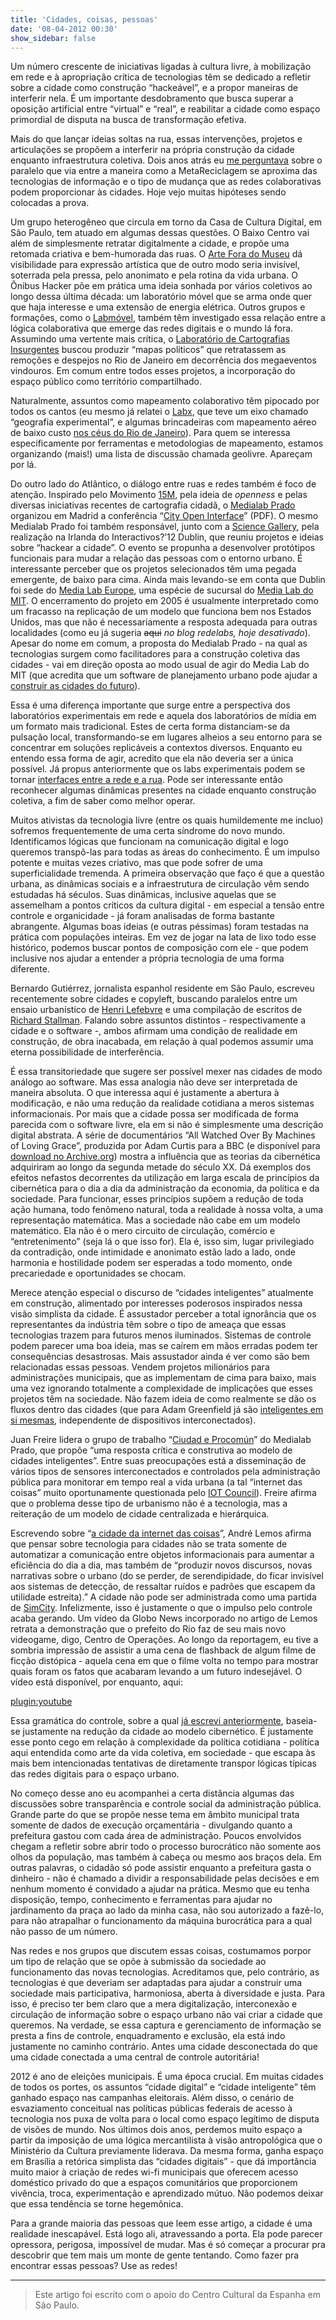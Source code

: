 ```yaml
---
title: 'Cidades, coisas, pessoas'
date: '08-04-2012 00:30'
show_sidebar: false
---
```


Um número crescente de iniciativas ligadas à cultura livre, à mobilização em rede e à apropriação crítica de tecnologias têm se dedicado a refletir sobre a cidade como construção “hackeável”, e a propor maneiras de interferir nela. É um importante desdobramento que busca superar a oposição artificial entre “virtual” e “real”, e reabilitar a cidade como espaço primordial de disputa na busca de transformação efetiva.

Mais do que lançar ideias soltas na rua, essas intervenções, projetos e articulações se propõem a interferir na própria construção da cidade enquanto infraestrutura coletiva. Dois anos atrás eu [me perguntava](../metareciclando-cidades-digitais) sobre o paralelo que via entre a maneira como a MetaReciclagem se aproxima das tecnologias de informação e o tipo de mudança que as redes colaborativas podem proporcionar às cidades. Hoje vejo muitas hipóteses sendo colocadas a prova.

Um grupo heterogêneo que circula em torno da Casa de Cultura Digital, em São Paulo, tem atuado em algumas dessas questões. O Baixo Centro vai além de simplesmente retratar digitalmente a cidade, e propõe uma retomada criativa e bem-humorada das ruas. O [Arte Fora do Museu](http://arteforadomuseu.com.br/) dá visibilidade para expressão artística que de outro modo seria invisível, soterrada pela pressa, pelo anonimato e pela rotina da vida urbana. O Ônibus Hacker põe em prática uma ideia sonhada por vários coletivos ao longo dessa última década: um laboratório móvel que se arma onde quer que haja interesse e uma extensão de energia elétrica. Outros grupos e formações, como o [Labmóvel](https://labmovel.net/), também têm investigado essa relação entre a lógica colaborativa que emerge das redes digitais e o mundo lá fora. Assumindo uma vertente mais crítica, o [Laboratório de Cartografias Insurgentes](https://cartografiasinsurgentes.wordpress.com/) buscou produzir “mapas políticos” que retratassem as remoções e despejos no Rio de Janeiro em decorrência dos megaeventos vindouros. Em comum entre todos esses projetos, a incorporação do espaço público como território compartilhado.

Naturalmente, assuntos como mapeamento colaborativo têm pipocado por todos os cantos (eu mesmo já relatei o [Labx](https://efeefe-arquivo.github.io/agregando/labx-%E2%80%93-festival-culturadigitalbr/), que teve um eixo chamado “geografia experimental”, e algumas brincadeiras com mapeamento aéreo de baixo custo [nos céus do Rio de Janeiro](https://efeefe-arquivo.github.io/agregando/os-ceus-sobre-o-rio-0/)). Para quem se interessa especificamente por ferramentas e metodologias de mapeamento, estamos organizando (mais!) uma lista de discussão chamada geolivre. Apareçam por lá.

Do outro lado do Atlântico, o diálogo entre ruas e redes também é foco de atenção. Inspirado pelo Movimento [15M](https://es.wikipedia.org/wiki/Movimiento_15-M), pela ideia de *openness* e pelas diversas iniciativas recentes de cartografia cidadã, o [Medialab Prado](https://www.medialab-prado.es/) organizou em Madrid a conferência “[City Open Interface](http://www.prototyping.es/wp-content/uploads/2012/06/Abstract-City-Open-Interface.pdf)” (PDF). O mesmo Medialab Prado foi também responsável, junto com a [Science Gallery](https://dublin.sciencegallery.com/), pela realização na Irlanda do Interactivos?’12 Dublin, que reuniu projetos e ideias sobre “hackear a cidade”. O evento se propunha a desenvolver protótipos funcionais para mudar a relação das pessoas com o entorno urbano. É interessante perceber que os projetos selecionados têm uma pegada emergente, de baixo para cima. Ainda mais levando-se em conta que Dublin foi sede do [Media Lab Europe](http://medialabeurope.org/), uma espécie de sucursal do [Media Lab do MIT](https://www.media.mit.edu/). O encerramento do projeto em 2005 é usualmente interpretado como um fracasso na replicação de um modelo que funciona bem nos Estados Unidos, mas que não é necessariamente a resposta adequada para outras localidades (como eu já sugeria ~~aqui~~ *no blog redelabs, hoje desativado*). Apesar do nome em comum, a proposta do Medialab Prado - na qual as tecnologias surgem como facilitadores para a construção coletiva das cidades - vai em direção oposta ao modo usual de agir do Media Lab do MIT (que acredita que um software de planejamento urbano pode ajudar a [construir as cidades do futuro](http://www.fastcoexist.com/1678493/mits-free-urban-planning-software-will-help-build-the-cities-of-the-future)).

Essa é uma diferença importante que surge entre a perspectiva dos laboratórios experimentais em rede e aquela dos laboratórios de mídia em um formato mais tradicional. Estes de certa forma distanciam-se da pulsação local, transformando-se em lugares alheios a seu entorno para se concentrar em soluções replicáveis a contextos diversos. Enquanto eu entendo essa forma de agir, acredito que ela não deveria ser a única possível. Já propus anteriormente que os labs experimentais podem se tornar [interfaces entre a rede e a rua](https://efeefe-arquivo.github.io/livro/lpd/labs-interface-rede-rua/). Pode ser interessante então reconhecer algumas dinâmicas presentes na cidade enquanto construção coletiva, a fim de saber como melhor operar.

Muitos ativistas da tecnologia livre (entre os quais humildemente me incluo) sofremos frequentemente de uma certa síndrome do novo mundo. Identificamos lógicas que funcionam na comunicação digital e logo queremos transpô-las para todas as áreas do conhecimento. É um impulso potente e muitas vezes criativo, mas que pode sofrer de uma superficialidade tremenda. A primeira observação que faço é que a questão urbana, as dinâmicas sociais e a infraestrutura de circulação vêm sendo estudadas há séculos. Suas dinâmicas, inclusive aquelas que se assemelham a pontos críticos da cultura digital - em especial a tensão entre controle e organicidade - já foram analisadas de forma bastante abrangente. Algumas boas ideias (e outras péssimas) foram testadas na prática com populações inteiras. Em vez de jogar na lata de lixo todo esse histórico, podemos buscar pontos de composição com ele - que podem inclusive nos ajudar a entender a própria tecnologia de uma forma diferente.

Bernardo Gutiérrez, jornalista espanhol residente em São Paulo, escreveu recentemente sobre cidades e copyleft, buscando paralelos entre um ensaio urbanístico de [Henri Lefebvre](https://pt.wikipedia.org/wiki/Henri_Lefebvre) e uma compilação de escritos de [Richard Stallman](https://pt.wikipedia.org/wiki/Richard_Matthew_Stallman). Falando sobre assuntos distintos - respectivamente a cidade e o software -, ambos afirmam uma condição de realidade em construção, de obra inacabada, em relação à qual podemos assumir uma eterna possibilidade de interferência.

É essa transitoriedade que sugere ser possível mexer nas cidades de modo análogo ao software. Mas essa analogia não deve ser interpretada de maneira absoluta. O que interessa aqui é justamente a abertura à modificação, e não uma redução da realidade cotidiana a meros sistemas informacionais. Por mais que a cidade possa ser modificada de forma parecida com o software livre, ela em si não é simplesmente uma descrição digital abstrata. A série de documentários “All Watched Over By Machines of Loving Grace”, produzida por Adam Curtis para a BBC (e disponível para [download no Archive.org](https://archive.org/search.php?query=creator%3A%22Adam+Curtis%22)) mostra a influência que as teorias da cibernética adquiriram ao longo da segunda metade do século XX. Dá exemplos dos efeitos nefastos decorrentes da utilização em larga escala de princípios da cibernética para o dia a dia da administração da economia, da política e da sociedade. Para funcionar, esses princípios supõem a redução de toda ação humana, todo fenômeno natural, toda a realidade à nossa volta, a uma representação matemática. Mas a sociedade não cabe em um modelo matemático. Ela não é o mero circuito de circulação, comércio e “entretenimento” (seja lá o que isso for). Ela é, isso sim, lugar privilegiado da contradição, onde intimidade e anonimato estão lado a lado, onde harmonia e hostilidade podem ser esperadas a todo momento, onde precariedade e oportunidades se chocam.

Merece atenção especial o discurso de “cidades inteligentes” atualmente em construção, alimentado por interesses poderosos inspirados nessa visão simplista da cidade. É assustador perceber a total ignorância que os representantes da indústria têm sobre o tipo de ameaça que essas tecnologias trazem para futuros menos iluminados. Sistemas de controle podem parecer uma boa ideia, mas se caírem em mãos erradas podem ter consequências desastrosas. Mais assustador ainda é ver como são bem relacionadas essas pessoas. Vendem projetos milionários para administrações municipais, que as implementam de cima para baixo, mais uma vez ignorando totalmente a complexidade de implicações que esses projetos têm na sociedade. Não fazem ideia de como realmente se dão os fluxos dentro das cidades (que para Adam Greenfield já são [inteligentes em si mesmas](http://urbanscale.org/news/2012/03/06/week-61-spontaneous-order-and-value-from-the-bottom-up/), independente de dispositivos interconectados).

Juan Freire lidera o grupo de trabalho “[Ciudad e Procomún](https://nomada.blogs.com/jfreire/2012/01/ciudad-procomun.html)” do Medialab Prado, que propõe “uma resposta crítica e construtiva ao modelo de cidades inteligentes”. Entre suas preocupações está a disseminação de vários tipos de sensores interconectados e controlados pela administração pública para monitorar em tempo real a vida urbana (a tal “internet das coisas” muito oportunamente questionada pelo [IOT Council](https://www.theinternetofthings.eu/)). Freire afirma que o problema desse tipo de urbanismo não é a tecnologia, mas a reiteração de um modelo de cidade centralizada e hierárquica.

Escrevendo sobre “[a cidade da internet das coisas](http://andrelemos.info/a-cidade-da-internet-das-coisas/)”, André Lemos afirma que pensar sobre tecnologia para cidades não se trata somente de automatizar a comunicação entre objetos informacionais para aumentar a eficiência do dia a dia, mas também de “produzir novos discursos, novas narrativas sobre o urbano (do se perder, de serendipidade, do ficar invisível aos sistemas de detecção, de ressaltar ruídos e padrões que escapem da utilidade estreita).” A cidade não pode ser administrada como uma partida de [SimCity](https://pt.wikipedia.org/wiki/SimCity). Infelizmente, isso é justamente o que o impulso pelo controle acaba gerando. Um vídeo da Globo News incorporado no artigo de Lemos retrata a demonstração que o prefeito do Rio faz de seu mais novo videogame, digo, Centro de Operações. Ao longo da reportagem, eu tive a sombria impressão de assistir a uma cena de flashback de algum filme de ficção distópica - aquela cena em que o filme volta no tempo para mostrar quais foram os fatos que acabaram levando a um futuro indesejável. O vídeo está disponível, por enquanto, aqui:

[plugin:youtube](https://www.youtube.com/watch?v=makEdFmu-gs)

Essa gramática do controle, sobre a qual [já escrevi anteriormente](../cidades-digitais-controle-protocolos-livres), baseia-se justamente na redução da cidade ao modelo cibernético. É justamente esse ponto cego em relação à complexidade da política cotidiana - política aqui entendida como arte da vida coletiva, em sociedade - que escapa às mais bem intencionadas tentativas de diretamente transpor lógicas típicas das redes digitais para o espaço urbano.

No começo desse ano eu acompanhei a certa distância algumas das discussões sobre transparência e controle social da administração pública. Grande parte do que se propõe nesse tema em âmbito municipal trata somente de dados de execução orçamentária - divulgando quanto a prefeitura gastou com cada área de administração. Poucos envolvidos chegam a refletir sobre abrir todo o processo burocrático não somente aos olhos da população, mas também à cabeça ou mesmo aos braços dela. Em outras palavras, o cidadão só pode assistir enquanto a prefeitura gasta o dinheiro - não é chamado a dividir a responsabilidade pelas decisões e em nenhum momento é convidado a ajudar na prática. Mesmo que eu tenha disposição, tempo, conhecimento e ferramentas para ajudar no jardinamento da praça ao lado da minha casa, não sou autorizado a fazê-lo, para não atrapalhar o funcionamento da máquina burocrática para a qual não passo de um número.

Nas redes e nos grupos que discutem essas coisas, costumamos porpor um tipo de relação que se opõe à submissão da sociedade ao funcionamento das novas tecnologias. Acreditamos que, pelo contrário, as tecnologias é que deveriam ser adaptadas para ajudar a construir uma sociedade mais participativa, harmoniosa, aberta à diversidade e justa. Para isso, é preciso ter bem claro que a mera digitalização, interconexão e circulação de informação sobre o espaço urbano não vai criar a cidade que queremos. Na verdade, se essa captura e gerenciamento de informação se presta a fins de controle, enquadramento e exclusão, ela está indo justamente no caminho contrário. Antes uma cidade desconectada do que uma cidade conectada a uma central de controle autoritária!

2012 é ano de eleições municipais. É uma época crucial. Em muitas cidades de todos os portes, os assuntos “cidade digital” e “cidade inteligente” têm ganhado espaço nas campanhas eleitorais. Além disso, o cenário de esvaziamento conceitual nas políticas públicas federais de acesso à tecnologia nos puxa de volta para o local como espaço legítimo de disputa de visões de mundo. Nos últimos dois anos, perdemos muito espaço a partir da imposição de uma lógica mercantilista à visão antropológica que o Ministério da Cultura previamente liderava. Da mesma forma, ganha espaço em Brasília a retórica simplista das “cidades digitais” - que dá importância muito maior à criação de redes wi-fi municipais que oferecem acesso doméstico privado do que a espaços comunitários que proporcionem vivência, troca, experimentação e aprendizado mútuo. Não podemos deixar que essa tendência se torne hegemônica.

Para a grande maioria das pessoas que leem esse artigo, a cidade é uma realidade inescapável. Está logo ali, atravessando a porta. Ela pode parecer opressora, perigosa, impossível de mudar. Mas é só começar a procurar pra descobrir que tem mais um monte de gente tentando. Como fazer pra encontrar essas pessoas? Use as redes!

---

> Este artigo foi escrito com o apoio do Centro Cultural da Espanha em São Paulo.